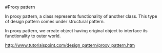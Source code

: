 #Proxy pattern

In proxy pattern, a class represents functionality of another class. This type of design pattern comes under structural pattern.

In proxy pattern, we create object having original object to interface its functionality to outer world.

http://www.tutorialspoint.com/design_pattern/proxy_pattern.htm